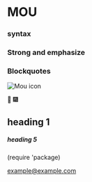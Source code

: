 # MOU
### syntax
### Strong and emphasize
### Blockquotes
![Mou icon](http://mouapp.com_128.png)

:tada: :fireworks:
## heading 1
##### heading 5
(require 'package)

<example@example.com>
